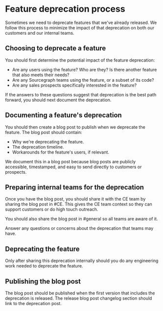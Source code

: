 # Feature deprecation process

Sometimes we need to deprecate features that we've already released. We follow this process to minimize the impact of that deprecation on both our customers and our internal teams. 

## Choosing to deprecate a feature

You should first determine the potential impact of the feature deprecation: 

- Are any users using the feature? Who are they? Is there another feature that also meets their needs? 
- Are any Sourcegraph teams using the feature, or a subset of its code?
- Are any sales prospects specifically interested in the feature? 

If the answers to these questions suggest that deprecation is the best path forward, you should next document the deprecation. 

## Documenting a feature's deprecation 

You should then create a blog post to publish when we deprecate the feature. The blog post should contain:

- Why we're deprecating the feature.
- The deprecation timeline.
- Workarounds for the feature's users, if relevant.

We document this in a blog post because blog posts are publicly accessible, timestamped, and easy to send directly to customers or prospects.

## Preparing internal teams for the deprecation

Once you have the blog post, you should share it with the CE team by sharing the blog post in #CE. This gives the CE team context so they can support customers or do high touch outreach. 

You should also share the blog post in #general so all teams are aware of it.  

Answer any questions or concerns about the deprecation that teams may have. 

## Deprecating the feature

Only after sharing this deprecation internally should you do any engineering work needed to deprecate the feature.   

## Publishing the blog post 

The blog post should be published when the first version that includes the deprecation is released. The release blog post changelog section should link to the deprecation post.  
